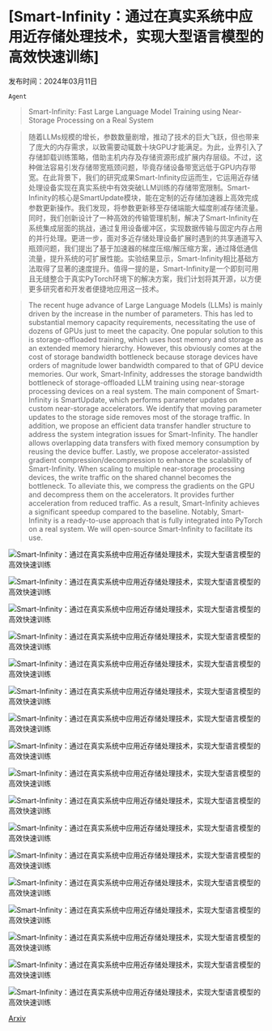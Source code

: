 # [Smart-Infinity：通过在真实系统中应用近存储处理技术，实现大型语言模型的高效快速训练]

发布时间：2024年03月11日

`Agent`

> Smart-Infinity: Fast Large Language Model Training using Near-Storage Processing on a Real System

> 随着LLMs规模的增长，参数数量剧增，推动了技术的巨大飞跃，但也带来了庞大的内存需求，以致需要动辄数十块GPU才能满足。为此，业界引入了存储卸载训练策略，借助主机内存及存储资源形成扩展内存层级。不过，这种做法容易引发存储带宽瓶颈问题，毕竟存储设备带宽远低于GPU内存带宽。在此背景下，我们的研究成果Smart-Infinity应运而生，它运用近存储处理设备实现在真实系统中有效突破LLM训练的存储带宽限制。Smart-Infinity的核心是SmartUpdate模块，能在定制的近存储加速器上高效完成参数更新操作。我们发现，将参数更新移至存储端能大幅度削减存储流量。同时，我们创新设计了一种高效的传输管理机制，解决了Smart-Infinity在系统集成层面的挑战，通过复用设备缓冲区，实现数据传输与固定内存占用的并行处理。更进一步，面对多近存储处理设备扩展时遇到的共享通道写入瓶颈问题，我们提出了基于加速器的梯度压缩/解压缩方案，通过降低通信流量，提升系统的可扩展性能。实验结果显示，Smart-Infinity相比基础方法取得了显著的速度提升。值得一提的是，Smart-Infinity是一个即刻可用且无缝整合于真实PyTorch环境下的解决方案，我们计划将其开源，以方便更多研究者和开发者便捷地应用这一技术。

> The recent huge advance of Large Language Models (LLMs) is mainly driven by the increase in the number of parameters. This has led to substantial memory capacity requirements, necessitating the use of dozens of GPUs just to meet the capacity. One popular solution to this is storage-offloaded training, which uses host memory and storage as an extended memory hierarchy. However, this obviously comes at the cost of storage bandwidth bottleneck because storage devices have orders of magnitude lower bandwidth compared to that of GPU device memories. Our work, Smart-Infinity, addresses the storage bandwidth bottleneck of storage-offloaded LLM training using near-storage processing devices on a real system. The main component of Smart-Infinity is SmartUpdate, which performs parameter updates on custom near-storage accelerators. We identify that moving parameter updates to the storage side removes most of the storage traffic. In addition, we propose an efficient data transfer handler structure to address the system integration issues for Smart-Infinity. The handler allows overlapping data transfers with fixed memory consumption by reusing the device buffer. Lastly, we propose accelerator-assisted gradient compression/decompression to enhance the scalability of Smart-Infinity. When scaling to multiple near-storage processing devices, the write traffic on the shared channel becomes the bottleneck. To alleviate this, we compress the gradients on the GPU and decompress them on the accelerators. It provides further acceleration from reduced traffic. As a result, Smart-Infinity achieves a significant speedup compared to the baseline. Notably, Smart-Infinity is a ready-to-use approach that is fully integrated into PyTorch on a real system. We will open-source Smart-Infinity to facilitate its use.

![Smart-Infinity：通过在真实系统中应用近存储处理技术，实现大型语言模型的高效快速训练](../../../paper_images/2403.06664/x1.png)

![Smart-Infinity：通过在真实系统中应用近存储处理技术，实现大型语言模型的高效快速训练](../../../paper_images/2403.06664/x2.png)

![Smart-Infinity：通过在真实系统中应用近存储处理技术，实现大型语言模型的高效快速训练](../../../paper_images/2403.06664/x3.png)

![Smart-Infinity：通过在真实系统中应用近存储处理技术，实现大型语言模型的高效快速训练](../../../paper_images/2403.06664/x4.png)

![Smart-Infinity：通过在真实系统中应用近存储处理技术，实现大型语言模型的高效快速训练](../../../paper_images/2403.06664/x5.png)

![Smart-Infinity：通过在真实系统中应用近存储处理技术，实现大型语言模型的高效快速训练](../../../paper_images/2403.06664/x6.png)

![Smart-Infinity：通过在真实系统中应用近存储处理技术，实现大型语言模型的高效快速训练](../../../paper_images/2403.06664/x7.png)

![Smart-Infinity：通过在真实系统中应用近存储处理技术，实现大型语言模型的高效快速训练](../../../paper_images/2403.06664/x8.png)

![Smart-Infinity：通过在真实系统中应用近存储处理技术，实现大型语言模型的高效快速训练](../../../paper_images/2403.06664/x9.png)

![Smart-Infinity：通过在真实系统中应用近存储处理技术，实现大型语言模型的高效快速训练](../../../paper_images/2403.06664/x10.png)

![Smart-Infinity：通过在真实系统中应用近存储处理技术，实现大型语言模型的高效快速训练](../../../paper_images/2403.06664/x11.png)

![Smart-Infinity：通过在真实系统中应用近存储处理技术，实现大型语言模型的高效快速训练](../../../paper_images/2403.06664/x12.png)

![Smart-Infinity：通过在真实系统中应用近存储处理技术，实现大型语言模型的高效快速训练](../../../paper_images/2403.06664/x13.png)

![Smart-Infinity：通过在真实系统中应用近存储处理技术，实现大型语言模型的高效快速训练](../../../paper_images/2403.06664/x14.png)

![Smart-Infinity：通过在真实系统中应用近存储处理技术，实现大型语言模型的高效快速训练](../../../paper_images/2403.06664/x15.png)

![Smart-Infinity：通过在真实系统中应用近存储处理技术，实现大型语言模型的高效快速训练](../../../paper_images/2403.06664/x16.png)

![Smart-Infinity：通过在真实系统中应用近存储处理技术，实现大型语言模型的高效快速训练](../../../paper_images/2403.06664/x17.png)

[Arxiv](https://arxiv.org/abs/2403.06664)